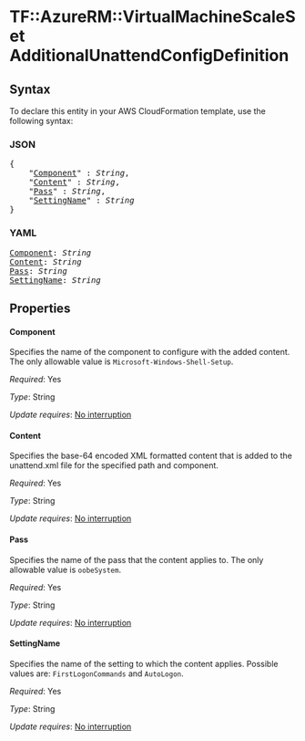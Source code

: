 # TF::AzureRM::VirtualMachineScaleSet AdditionalUnattendConfigDefinition

## Syntax

To declare this entity in your AWS CloudFormation template, use the following syntax:

### JSON

<pre>
{
    "<a href="#component" title="Component">Component</a>" : <i>String</i>,
    "<a href="#content" title="Content">Content</a>" : <i>String</i>,
    "<a href="#pass" title="Pass">Pass</a>" : <i>String</i>,
    "<a href="#settingname" title="SettingName">SettingName</a>" : <i>String</i>
}
</pre>

### YAML

<pre>
<a href="#component" title="Component">Component</a>: <i>String</i>
<a href="#content" title="Content">Content</a>: <i>String</i>
<a href="#pass" title="Pass">Pass</a>: <i>String</i>
<a href="#settingname" title="SettingName">SettingName</a>: <i>String</i>
</pre>

## Properties

#### Component

Specifies the name of the component to configure with the added content. The only allowable value is `Microsoft-Windows-Shell-Setup`.

_Required_: Yes

_Type_: String

_Update requires_: [No interruption](https://docs.aws.amazon.com/AWSCloudFormation/latest/UserGuide/using-cfn-updating-stacks-update-behaviors.html#update-no-interrupt)

#### Content

Specifies the base-64 encoded XML formatted content that is added to the unattend.xml file for the specified path and component.

_Required_: Yes

_Type_: String

_Update requires_: [No interruption](https://docs.aws.amazon.com/AWSCloudFormation/latest/UserGuide/using-cfn-updating-stacks-update-behaviors.html#update-no-interrupt)

#### Pass

Specifies the name of the pass that the content applies to. The only allowable value is `oobeSystem`.

_Required_: Yes

_Type_: String

_Update requires_: [No interruption](https://docs.aws.amazon.com/AWSCloudFormation/latest/UserGuide/using-cfn-updating-stacks-update-behaviors.html#update-no-interrupt)

#### SettingName

Specifies the name of the setting to which the content applies. Possible values are: `FirstLogonCommands` and `AutoLogon`.

_Required_: Yes

_Type_: String

_Update requires_: [No interruption](https://docs.aws.amazon.com/AWSCloudFormation/latest/UserGuide/using-cfn-updating-stacks-update-behaviors.html#update-no-interrupt)


